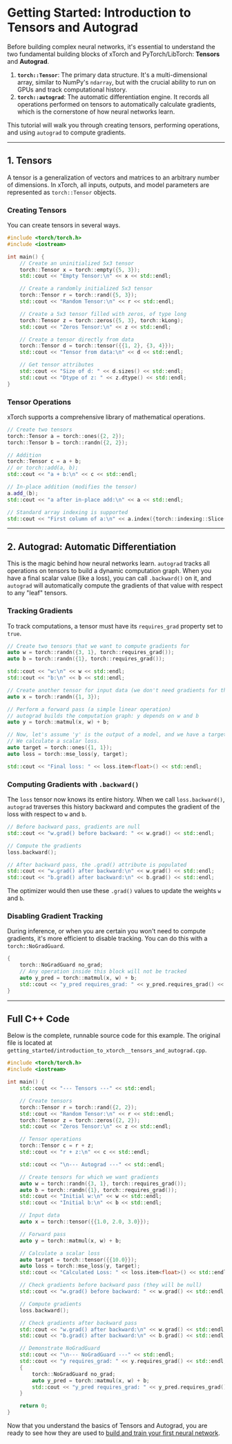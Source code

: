 # Getting Started: Introduction to Tensors and Autograd

Before building complex neural networks, it's essential to understand the two fundamental building blocks of xTorch and PyTorch/LibTorch: **Tensors** and **Autograd**.

1.  **`torch::Tensor`**: The primary data structure. It's a multi-dimensional array, similar to NumPy's `ndarray`, but with the crucial ability to run on GPUs and track computational history.
2.  **`torch::autograd`**: The automatic differentiation engine. It records all operations performed on tensors to automatically calculate gradients, which is the cornerstone of how neural networks learn.

This tutorial will walk you through creating tensors, performing operations, and using `autograd` to compute gradients.

---

## 1. Tensors

A tensor is a generalization of vectors and matrices to an arbitrary number of dimensions. In xTorch, all inputs, outputs, and model parameters are represented as `torch::Tensor` objects.

### Creating Tensors

You can create tensors in several ways.

```cpp
#include <torch/torch.h>
#include <iostream>

int main() {
    // Create an uninitialized 5x3 tensor
    torch::Tensor x = torch::empty({5, 3});
    std::cout << "Empty Tensor:\n" << x << std::endl;

    // Create a randomly initialized 5x3 tensor
    torch::Tensor r = torch::rand({5, 3});
    std::cout << "Random Tensor:\n" << r << std::endl;

    // Create a 5x3 tensor filled with zeros, of type long
    torch::Tensor z = torch::zeros({5, 3}, torch::kLong);
    std::cout << "Zeros Tensor:\n" << z << std::endl;

    // Create a tensor directly from data
    torch::Tensor d = torch::tensor({{1, 2}, {3, 4}});
    std::cout << "Tensor from data:\n" << d << std::endl;

    // Get tensor attributes
    std::cout << "Size of d: " << d.sizes() << std::endl;
    std::cout << "Dtype of z: " << z.dtype() << std::endl;
}
```

### Tensor Operations

xTorch supports a comprehensive library of mathematical operations.

```cpp
// Create two tensors
torch::Tensor a = torch::ones({2, 2});
torch::Tensor b = torch::randn({2, 2});

// Addition
torch::Tensor c = a + b;
// or torch::add(a, b);
std::cout << "a + b:\n" << c << std::endl;

// In-place addition (modifies the tensor)
a.add_(b);
std::cout << "a after in-place add:\n" << a << std::endl;

// Standard array indexing is supported
std::cout << "First column of a:\n" << a.index({torch::indexing::Slice(), 0}) << std::endl;
```

---

## 2. Autograd: Automatic Differentiation

This is the magic behind how neural networks learn. `autograd` tracks all operations on tensors to build a dynamic computation graph. When you have a final scalar value (like a loss), you can call `.backward()` on it, and `autograd` will automatically compute the gradients of that value with respect to any "leaf" tensors.

### Tracking Gradients

To track computations, a tensor must have its `requires_grad` property set to `true`.

```cpp
// Create two tensors that we want to compute gradients for
auto w = torch::randn({3, 1}, torch::requires_grad());
auto b = torch::randn({1}, torch::requires_grad());

std::cout << "w:\n" << w << std::endl;
std::cout << "b:\n" << b << std::endl;

// Create another tensor for input data (we don't need gradients for this)
auto x = torch::randn({1, 3});

// Perform a forward pass (a simple linear operation)
// autograd builds the computation graph: y depends on w and b
auto y = torch::matmul(x, w) + b;

// Now, let's assume 'y' is the output of a model, and we have a target value.
// We calculate a scalar loss.
auto target = torch::ones({1, 1});
auto loss = torch::mse_loss(y, target);

std::cout << "Final loss: " << loss.item<float>() << std::endl;
```

### Computing Gradients with `.backward()`

The `loss` tensor now knows its entire history. When we call `loss.backward()`, `autograd` traverses this history backward and computes the gradient of the loss with respect to `w` and `b`.

```cpp
// Before backward pass, gradients are null
std::cout << "w.grad() before backward: " << w.grad() << std::endl;

// Compute the gradients
loss.backward();

// After backward pass, the .grad() attribute is populated
std::cout << "w.grad() after backward:\n" << w.grad() << std::endl;
std::cout << "b.grad() after backward:\n" << b.grad() << std::endl;
```
The optimizer would then use these `.grad()` values to update the weights `w` and `b`.

### Disabling Gradient Tracking

During inference, or when you are certain you won't need to compute gradients, it's more efficient to disable tracking. You can do this with a `torch::NoGradGuard`.

```cpp
{
    torch::NoGradGuard no_grad;
    // Any operation inside this block will not be tracked
    auto y_pred = torch::matmul(x, w) + b;
    std::cout << "y_pred requires_grad: " << y_pred.requires_grad() << std::endl; // Will be false
}
```

---

## Full C++ Code

Below is the complete, runnable source code for this example. The original file is located at `getting_started/introduction_to_xtorch__tensors_and_autograd.cpp`.

```cpp
#include <torch/torch.h>
#include <iostream>

int main() {
    std::cout << "--- Tensors ---" << std::endl;

    // Create tensors
    torch::Tensor r = torch::rand({2, 2});
    std::cout << "Random Tensor:\n" << r << std::endl;
    torch::Tensor z = torch::zeros({2, 2});
    std::cout << "Zeros Tensor:\n" << z << std::endl;

    // Tensor operations
    torch::Tensor c = r + z;
    std::cout << "r + z:\n" << c << std::endl;

    std::cout << "\n--- Autograd ---" << std::endl;

    // Create tensors for which we want gradients
    auto w = torch::randn({3, 1}, torch::requires_grad());
    auto b = torch::randn({1}, torch::requires_grad());
    std::cout << "Initial w:\n" << w << std::endl;
    std::cout << "Initial b:\n" << b << std::endl;

    // Input data
    auto x = torch::tensor({{1.0, 2.0, 3.0}});

    // Forward pass
    auto y = torch::matmul(x, w) + b;

    // Calculate a scalar loss
    auto target = torch::tensor({{10.0}});
    auto loss = torch::mse_loss(y, target);
    std::cout << "Calculated Loss: " << loss.item<float>() << std::endl;

    // Check gradients before backward pass (they will be null)
    std::cout << "w.grad() before backward: " << w.grad() << std::endl;

    // Compute gradients
    loss.backward();

    // Check gradients after backward pass
    std::cout << "w.grad() after backward:\n" << w.grad() << std::endl;
    std::cout << "b.grad() after backward:\n" << b.grad() << std::endl;

    // Demonstrate NoGradGuard
    std::cout << "\n--- NoGradGuard ---" << std::endl;
    std::cout << "y requires_grad: " << y.requires_grad() << std::endl;
    {
        torch::NoGradGuard no_grad;
        auto y_pred = torch::matmul(x, w) + b;
        std::cout << "y_pred requires_grad: " << y_pred.requires_grad() << std::endl;
    }

    return 0;
}
```

Now that you understand the basics of Tensors and Autograd, you are ready to see how they are used to [build and train your first neural network](building-simple-nn.md).